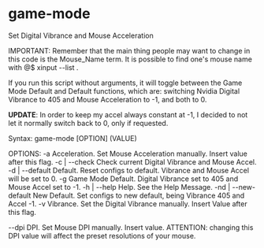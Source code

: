 # game-mode
Set Digital Vibrance and Mouse Acceleration

IMPORTANT: Remember that the main thing people may want to change in this code is the Mouse_Name term. It is possible to find one's mouse name with @$ xinput --list .

If you run this script without arguments, it will toggle between the Game Mode Default and Default functions, 
which are: switching Nvidia Digital Vibrance to 405 and Mouse Acceleration to -1, and both to 0.

**UPDATE**: In order to keep my accel always constant at -1, I decided to not let it normally switch back to 0, only if requested.

Syntax: game-mode [OPTION] (VALUE)

OPTIONS:
-a			Acceleration. Set Mouse Acceleration manually. Insert value after this flag.
-c  | --check		Check current Digital Vibrance and Mouse Accel.
-d  | --default		Default. Reset configs to default. Vibrance and Mouse Accel will be set to 0.
-g			Game Mode Default. Digital Vibrance set to 405 and Mouse Accel set to -1.
-h  | --help		Help. See the Help Message.
-nd | --new-default	New Default. Set configs to new default, being Vibrance 405 and Accel -1.
-v			Vibrance. Set the Digital Vibrance manually. Insert Value after this flag.


--dpi			DPI. Set Mouse DPI manually. Insert value. ATTENTION: changing this DPI value 
    			will affect the preset resolutions of your mouse.

